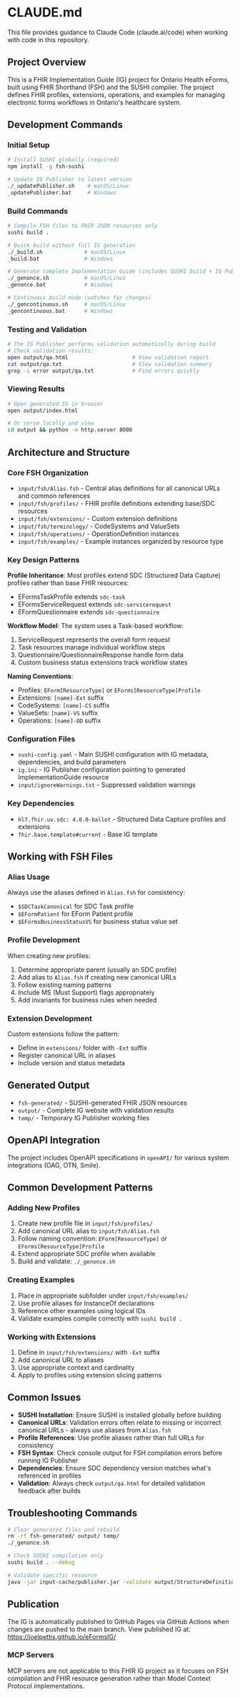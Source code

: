 # CLAUDE.md

This file provides guidance to Claude Code (claude.ai/code) when working with code in this repository.

## Project Overview

This is a FHIR Implementation Guide (IG) project for Ontario Health eForms, built using FHIR Shorthand (FSH) and the SUSHI compiler. The project defines FHIR profiles, extensions, operations, and examples for managing electronic forms workflows in Ontario's healthcare system.

## Development Commands

### Initial Setup
```bash
# Install SUSHI globally (required)
npm install -g fsh-sushi

# Update IG Publisher to latest version
./_updatePublisher.sh    # macOS/Linux
_updatePublisher.bat     # Windows
```

### Build Commands
```bash
# Compile FSH files to FHIR JSON resources only
sushi build .

# Quick build without full IG generation
./_build.sh             # macOS/Linux
_build.bat              # Windows

# Generate complete Implementation Guide (includes SUSHI build + IG Publisher)
./_genonce.sh           # macOS/Linux  
_genonce.bat            # Windows

# Continuous build mode (watches for changes)
./_gencontinuous.sh     # macOS/Linux
_gencontinuous.bat      # Windows
```

### Testing and Validation
```bash
# The IG Publisher performs validation automatically during build
# Check validation results:
open output/qa.html                    # View validation report
cat output/qa.txt                      # View validation summary  
grep -i error output/qa.txt            # Find errors quickly
```

### Viewing Results
```bash
# Open generated IG in browser
open output/index.html

# Or serve locally and view
cd output && python -m http.server 8000
```

## Architecture and Structure

### Core FSH Organization
- `input/fsh/Alias.fsh` - Central alias definitions for all canonical URLs and common references
- `input/fsh/profiles/` - FHIR profile definitions extending base/SDC resources
- `input/fsh/extensions/` - Custom extension definitions  
- `input/fsh/terminology/` - CodeSystems and ValueSets
- `input/fsh/operations/` - OperationDefinition instances
- `input/fsh/examples/` - Example instances organized by resource type

### Key Design Patterns

**Profile Inheritance**: Most profiles extend SDC (Structured Data Capture) profiles rather than base FHIR resources:
- EFormsTaskProfile extends `sdc-task`
- EFormsServiceRequest extends `sdc-servicerequest` 
- EFormQuestionnaire extends `sdc-questionnaire`

**Workflow Model**: The system uses a Task-based workflow:
1. ServiceRequest represents the overall form request
2. Task resources manage individual workflow steps
3. Questionnaire/QuestionnaireResponse handle form data
4. Custom business status extensions track workflow states

**Naming Conventions**:
- Profiles: `EForm[ResourceType]` or `EForms[ResourceType]Profile`
- Extensions: `[name]-Ext` suffix
- CodeSystems: `[name]-CS` suffix  
- ValueSets: `[name]-VS` suffix
- Operations: `[name]-OD` suffix

### Configuration Files
- `sushi-config.yaml` - Main SUSHI configuration with IG metadata, dependencies, and build parameters
- `ig.ini` - IG Publisher configuration pointing to generated ImplementationGuide resource
- `input/ignoreWarnings.txt` - Suppressed validation warnings

### Key Dependencies
- `hl7.fhir.uv.sdc: 4.0.0-ballot` - Structured Data Capture profiles and extensions
- `fhir.base.template#current` - Base IG template

## Working with FSH Files

### Alias Usage
Always use the aliases defined in `Alias.fsh` for consistency:
- `$SDCTaskCanonical` for SDC Task profile
- `$EFormPatient` for EForm Patient profile
- `$EFormsBusinessStatusVS` for business status value set

### Profile Development
When creating new profiles:
1. Determine appropriate parent (usually an SDC profile)
2. Add alias to `Alias.fsh` if creating new canonical URLs
3. Follow existing naming patterns
4. Include MS (Must Support) flags appropriately
5. Add invariants for business rules when needed

### Extension Development  
Custom extensions follow the pattern:
- Define in `extensions/` folder with `-Ext` suffix
- Register canonical URL in aliases
- Include version and status metadata

## Generated Output
- `fsh-generated/` - SUSHI-generated FHIR JSON resources
- `output/` - Complete IG website with validation results
- `temp/` - Temporary IG Publisher working files

## OpenAPI Integration
The project includes OpenAPI specifications in `openAPI/` for various system integrations (OAG, OTN, Smile).

## Common Development Patterns

### Adding New Profiles
1. Create new profile file in `input/fsh/profiles/`
2. Add canonical URL alias to `input/fsh/Alias.fsh`  
3. Follow naming convention: `EForm[ResourceType]` or `EForms[ResourceType]Profile`
4. Extend appropriate SDC profile when available
5. Build and validate: `./_genonce.sh`

### Creating Examples
1. Place in appropriate subfolder under `input/fsh/examples/`
2. Use profile aliases for InstanceOf declarations
3. Reference other examples using logical IDs
4. Validate examples compile correctly with `sushi build .`

### Working with Extensions
1. Define in `input/fsh/extensions/` with `-Ext` suffix
2. Add canonical URL to aliases
3. Use appropriate context and cardinality
4. Apply to profiles using extension slicing patterns

## Common Issues
- **SUSHI Installation**: Ensure SUSHI is installed globally before building
- **Canonical URLs**: Validation errors often relate to missing or incorrect canonical URLs - always use aliases from `Alias.fsh`
- **Profile References**: Use profile aliases rather than full URLs for consistency
- **FSH Syntax**: Check console output for FSH compilation errors before running IG Publisher
- **Dependencies**: Ensure SDC dependency version matches what's referenced in profiles
- **Validation**: Always check `output/qa.html` for detailed validation feedback after builds

## Troubleshooting Commands
```bash
# Clear generated files and rebuild
rm -rf fsh-generated/ output/ temp/
./_genonce.sh

# Check SUSHI compilation only
sushi build . --debug

# Validate specific resource
java -jar input-cache/publisher.jar -validate output/StructureDefinition-[name].json
```

## Publication
The IG is automatically published to GitHub Pages via GitHub Actions when changes are pushed to the main branch. View published IG at: https://joelpettis.github.io/eFormsIG/

### MCP Servers
MCP servers are not applicable to this FHIR IG project as it focuses on FSH compilation and FHIR resource generation rather than Model Context Protocol implementations.